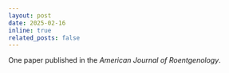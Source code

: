 ```yaml
---
layout: post
date: 2025-02-16
inline: true
related_posts: false
---
```


One paper published in the *American Journal of Roentgenology*.
